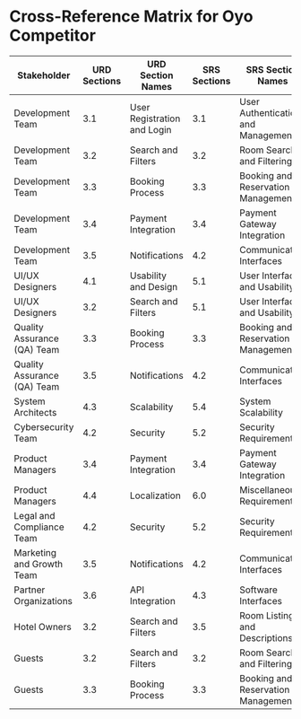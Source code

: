 # Cross-Reference Matrix for Oyo Competitor

| Stakeholder                | URD Sections | URD Section Names                | SRS Sections | SRS Section Names                    |
|----------------------------|--------------|-----------------------------------|--------------|---------------------------------------|
| Development Team           | 3.1          | User Registration and Login      | 3.1          | User Authentication and Management   |
| Development Team           | 3.2          | Search and Filters               | 3.2          | Room Search and Filtering            |
| Development Team           | 3.3          | Booking Process                  | 3.3          | Booking and Reservation Management   |
| Development Team           | 3.4          | Payment Integration              | 3.4          | Payment Gateway Integration          |
| Development Team           | 3.5          | Notifications                    | 4.2          | Communication Interfaces             |
| UI/UX Designers            | 4.1          | Usability and Design             | 5.1          | User Interface and Usability         |
| UI/UX Designers            | 3.2          | Search and Filters               | 5.1          | User Interface and Usability         |
| Quality Assurance (QA) Team| 3.3          | Booking Process                  | 3.3          | Booking and Reservation Management   |
| Quality Assurance (QA) Team| 3.5          | Notifications                    | 4.2          | Communication Interfaces             |
| System Architects          | 4.3          | Scalability                      | 5.4          | System Scalability                   |
| Cybersecurity Team         | 4.2          | Security                         | 5.2          | Security Requirements                |
| Product Managers           | 3.4          | Payment Integration              | 3.4          | Payment Gateway Integration          |
| Product Managers           | 4.4          | Localization                     | 6.0          | Miscellaneous Requirements           |
| Legal and Compliance Team  | 4.2          | Security                         | 5.2          | Security Requirements                |
| Marketing and Growth Team  | 3.5          | Notifications                    | 4.2          | Communication Interfaces             |
| Partner Organizations      | 3.6          | API Integration                  | 4.3          | Software Interfaces                  |
| Hotel Owners               | 3.2          | Search and Filters               | 3.5          | Room Listings and Descriptions       |
| Guests                     | 3.2          | Search and Filters               | 3.2          | Room Search and Filtering            |
| Guests                     | 3.3          | Booking Process                  | 3.3          | Booking and Reservation Management   |

